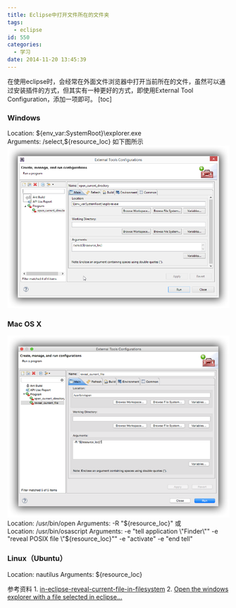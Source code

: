 ```yaml
---
title: Eclipse中打开文件所在的文件夹
tags:
  - eclipse
id: 550
categories:
  - 学习
date: 2014-11-20 13:45:39
---
```


在使用eclipse时，会经常在外面文件浏览器中打开当前所在的文件，虽然可以通过安装插件的方式，但其实有一种更好的方式，即使用External Tool Configuration，添加一项即可。<!--more-->
[toc]

### Windows

Location: ${env_var:SystemRoot}\explorer.exe
Arguments: /select,${resource_loc}
如下图所示
[![windows_eclipse_open_current_directory](/resources/2014/11/windows_eclipse_open_current_directory.png)](/resources/2014/11/windows_eclipse_open_current_directory.png)

### Mac OS X

[![mac_eclipse_reveal_current_file](/resources/2014/11/mac_eclipse_reveal_current_file.png)](/resources/2014/11/mac_eclipse_reveal_current_file.png)
Location: /usr/bin/open
Arguments: -R "${resource_loc}"
或
Location: /usr/bin/osascript
Arguments: -e "tell application \"Finder\"" -e "reveal POSIX file \"${resource_loc}\"" -e "activate" -e "end tell"

### Linux（Ubuntu）

Location: nautilus
Arguments: ${resource_loc}

参考资料
1\. [in-eclipse-reveal-current-file-in-filesystem](http://stackoverflow.com/questions/1161240/in-eclipse-reveal-current-file-in-filesystem)
2\. [Open the windows explorer with a file selected in eclipse...](http://www.eclipsezone.com/eclipse/forums/t77655.html)